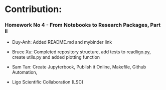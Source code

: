 # Contribution:
### Homework No 4 - From Notebooks to Research Packages, Part II

- Duy-Anh: Added README.md and mybinder link 
- Bruce Xu: Completed repository structure, add tests to readligo.py, create utils.py and added plotting function
- Sam Tan: Create Jupyterbook, Publish it Online, Makefile, Github Automation,  

- Ligo Scientific Collaboration (LSC)